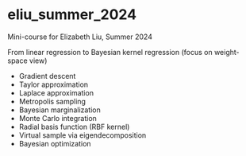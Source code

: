 # eliu_summer_2024
Mini-course for Elizabeth Liu, Summer 2024

From linear regression to Bayesian kernel regression (focus on weight-space view)

* Gradient descent
* Taylor approximation
* Laplace approximation
* Metropolis sampling
* Bayesian marginalization
* Monte Carlo integration
* Radial basis function (RBF kernel)
* Virtual sample via eigendecomposition
* Bayesian optimization
